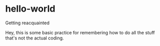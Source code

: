 # hello-world
Getting reacquainted

Hey, this is some basic practice for remembering how to do all the stuff that's not the actual coding.

